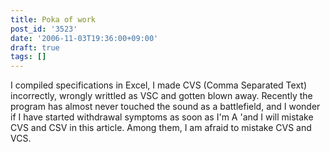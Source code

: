 ```yaml
---
title: Poka of work
post_id: '3523'
date: '2006-11-03T19:36:00+09:00'
draft: true
tags: []
---
```


I compiled specifications in Excel, I made CVS (Comma Separated Text) incorrectly, wrongly writtled as VSC and gotten blown away. Recently the program has almost never touched the sound as a battlefield, and I wonder if I have started withdrawal symptoms as soon as I'm A 'and I will mistake CVS and CSV in this article. Among them, I am afraid to mistake CVS and VCS.
